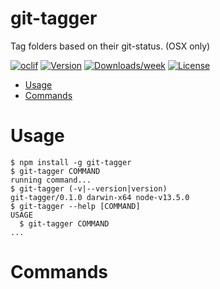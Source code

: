 git-tagger
==========

Tag folders based on their git-status. (OSX only)

[![oclif](https://img.shields.io/badge/cli-oclif-brightgreen.svg)](https://oclif.io)
[![Version](https://img.shields.io/npm/v/git-tagger.svg)](https://npmjs.org/package/git-tagger)
[![Downloads/week](https://img.shields.io/npm/dw/git-tagger.svg)](https://npmjs.org/package/git-tagger)
[![License](https://img.shields.io/npm/l/git-tagger.svg)](https://github.com/rigor789/git-tagger/blob/master/package.json)

<!-- toc -->
* [Usage](#usage)
* [Commands](#commands)
<!-- tocstop -->
# Usage
<!-- usage -->
```sh-session
$ npm install -g git-tagger
$ git-tagger COMMAND
running command...
$ git-tagger (-v|--version|version)
git-tagger/0.1.0 darwin-x64 node-v13.5.0
$ git-tagger --help [COMMAND]
USAGE
  $ git-tagger COMMAND
...
```
<!-- usagestop -->
# Commands
<!-- commands -->

<!-- commandsstop -->
